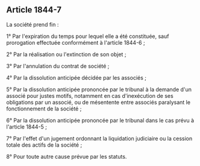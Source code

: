 Article 1844-7
----
La société prend fin :

1° Par l'expiration du temps pour lequel elle a été constituée, sauf prorogation
effectuée conformément à l'article 1844-6 ;

2° Par la réalisation ou l'extinction de son objet ;

3° Par l'annulation du contrat de société ;

4° Par la dissolution anticipée décidée par les associés ;

5° Par la dissolution anticipée prononcée par le tribunal à la demande d'un
associé pour justes motifs, notamment en cas d'inexécution de ses obligations
par un associé, ou de mésentente entre associés paralysant le fonctionnement de
la société ;

6° Par la dissolution anticipée prononcée par le tribunal dans le cas prévu à
l'article 1844-5 ;

7° Par l'effet d'un jugement ordonnant la liquidation judiciaire ou la cession
totale des actifs de la société ;

8° Pour toute autre cause prévue par les statuts.
